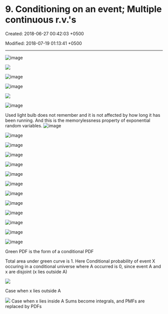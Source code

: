 # 9. Conditioning on an event; Multiple continuous r.v.'s

Created: 2018-06-27 00:42:03 +0500

Modified: 2018-07-19 01:13:41 +0500

---

![image](media/Intro---Syllabus_9.-Conditioning-on-an-event;-Multiple-continuous-r.v.'s-image1.png)

![](media/Intro---Syllabus_9.-Conditioning-on-an-event;-Multiple-continuous-r.v.'s-image2.png)

![image](media/Intro---Syllabus_9.-Conditioning-on-an-event;-Multiple-continuous-r.v.'s-image3.png)

![image](media/Intro---Syllabus_9.-Conditioning-on-an-event;-Multiple-continuous-r.v.'s-image4.png)

![](media/Intro---Syllabus_9.-Conditioning-on-an-event;-Multiple-continuous-r.v.'s-image5.png)

![image](media/Intro---Syllabus_9.-Conditioning-on-an-event;-Multiple-continuous-r.v.'s-image6.png)

Used light bulb does not remember and it is not affected by how long it has been running. And this is the memorylessness property of exponential random variables.
![image](media/Intro---Syllabus_9.-Conditioning-on-an-event;-Multiple-continuous-r.v.'s-image7.png)

![image](media/Intro---Syllabus_9.-Conditioning-on-an-event;-Multiple-continuous-r.v.'s-image8.png)

![image](media/Intro---Syllabus_9.-Conditioning-on-an-event;-Multiple-continuous-r.v.'s-image9.png)

![image](media/Intro---Syllabus_9.-Conditioning-on-an-event;-Multiple-continuous-r.v.'s-image10.png)

![image](media/Intro---Syllabus_9.-Conditioning-on-an-event;-Multiple-continuous-r.v.'s-image11.png)

![image](media/Intro---Syllabus_9.-Conditioning-on-an-event;-Multiple-continuous-r.v.'s-image12.png)

![image](media/Intro---Syllabus_9.-Conditioning-on-an-event;-Multiple-continuous-r.v.'s-image13.png)

![image](media/Intro---Syllabus_9.-Conditioning-on-an-event;-Multiple-continuous-r.v.'s-image14.png)

![image](media/Intro---Syllabus_9.-Conditioning-on-an-event;-Multiple-continuous-r.v.'s-image15.png)

![image](media/Intro---Syllabus_9.-Conditioning-on-an-event;-Multiple-continuous-r.v.'s-image16.png)

![image](media/Intro---Syllabus_9.-Conditioning-on-an-event;-Multiple-continuous-r.v.'s-image17.png)

![image](media/Intro---Syllabus_9.-Conditioning-on-an-event;-Multiple-continuous-r.v.'s-image18.png)

![image](media/Intro---Syllabus_9.-Conditioning-on-an-event;-Multiple-continuous-r.v.'s-image19.png)

Green PDF is the form of a conditional PDF

Total area under green curve is 1.
Here Conditional probability of event X occuring in a conditional universe where A occurred is 0, since event A and x are disjoint (x lies outside A)

![](media/Intro---Syllabus_9.-Conditioning-on-an-event;-Multiple-continuous-r.v.'s-image20.png)

Case when x lies outside A

![](media/Intro---Syllabus_9.-Conditioning-on-an-event;-Multiple-continuous-r.v.'s-image21.png)
Case when x lies inside A
Sums become integrals, and PMFs are replaced by PDFs
